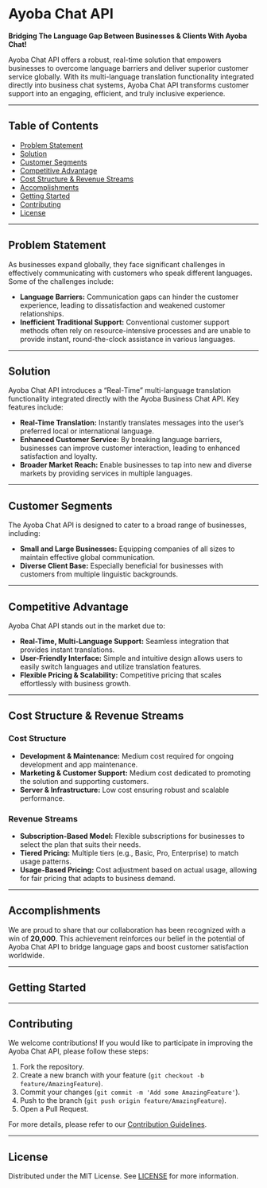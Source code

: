 # Ayoba Chat API

**Bridging The Language Gap Between Businesses & Clients With Ayoba Chat!**

Ayoba Chat API offers a robust, real-time solution that empowers businesses to overcome language barriers and deliver superior customer service globally. With its multi-language translation functionality integrated directly into business chat systems, Ayoba Chat API transforms customer support into an engaging, efficient, and truly inclusive experience.

---

## Table of Contents

- [Problem Statement](#problem-statement)
- [Solution](#solution)
- [Customer Segments](#customer-segments)
- [Competitive Advantage](#competitive-advantage)
- [Cost Structure & Revenue Streams](#cost-structure--revenue-streams)
- [Accomplishments](#accomplishments)
- [Getting Started](#getting-started)
- [Contributing](#contributing)
- [License](#license)

---

## Problem Statement

As businesses expand globally, they face significant challenges in effectively communicating with customers who speak different languages. Some of the challenges include:

- **Language Barriers:** Communication gaps can hinder the customer experience, leading to dissatisfaction and weakened customer relationships.
- **Inefficient Traditional Support:** Conventional customer support methods often rely on resource-intensive processes and are unable to provide instant, round-the-clock assistance in various languages.

---

## Solution

Ayoba Chat API introduces a “Real-Time” multi-language translation functionality integrated directly with the Ayoba Business Chat API. Key features include:

- **Real-Time Translation:** Instantly translates messages into the user’s preferred local or international language.
- **Enhanced Customer Service:** By breaking language barriers, businesses can improve customer interaction, leading to enhanced satisfaction and loyalty.
- **Broader Market Reach:** Enable businesses to tap into new and diverse markets by providing services in multiple languages.

---

## Customer Segments

The Ayoba Chat API is designed to cater to a broad range of businesses, including:

- **Small and Large Businesses:** Equipping companies of all sizes to maintain effective global communication.
- **Diverse Client Base:** Especially beneficial for businesses with customers from multiple linguistic backgrounds.

---

## Competitive Advantage

Ayoba Chat API stands out in the market due to:

- **Real-Time, Multi-Language Support:** Seamless integration that provides instant translations.
- **User-Friendly Interface:** Simple and intuitive design allows users to easily switch languages and utilize translation features.
- **Flexible Pricing & Scalability:** Competitive pricing that scales effortlessly with business growth.

---

## Cost Structure & Revenue Streams

### Cost Structure
- **Development & Maintenance:** Medium cost required for ongoing development and app maintenance.
- **Marketing & Customer Support:** Medium cost dedicated to promoting the solution and supporting customers.
- **Server & Infrastructure:** Low cost ensuring robust and scalable performance.

### Revenue Streams
- **Subscription-Based Model:** Flexible subscriptions for businesses to select the plan that suits their needs.
- **Tiered Pricing:** Multiple tiers (e.g., Basic, Pro, Enterprise) to match usage patterns.
- **Usage-Based Pricing:** Cost adjustment based on actual usage, allowing for fair pricing that adapts to business demand.

---

## Accomplishments

We are proud to share that our collaboration has been recognized with a win of **20,000**. This achievement reinforces our belief in the potential of Ayoba Chat API to bridge language gaps and boost customer satisfaction worldwide.

---

## Getting Started

---

## Contributing

We welcome contributions! If you would like to participate in improving the Ayoba Chat API, please follow these steps:

1. Fork the repository.
2. Create a new branch with your feature (`git checkout -b feature/AmazingFeature`).
3. Commit your changes (`git commit -m 'Add some AmazingFeature'`).
4. Push to the branch (`git push origin feature/AmazingFeature`).
5. Open a Pull Request.

For more details, please refer to our [Contribution Guidelines](./CONTRIBUTING.md).

---

## License

Distributed under the MIT License. See [LICENSE](./LICENSE) for more information.

